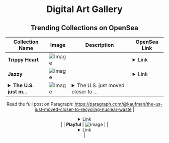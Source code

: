 <div align="center">

# Digital Art Gallery

## Trending Collections on OpenSea

| Collection Name                       | Image                                                                                     | Description                       | OpenSea Link                                                                                          |
|---------------------------------------|-------------------------------------------------------------------------------------------|-----------------------------------|--------------------------------------------------------------------------------------------------------|
| **Trippy Heart** | ![Image](https://i.seadn.io/s/raw/files/fa3e75f4d1d69dde027c14989381e834.png?w=500&auto=format?w=200&auto=format) |  | <details><summary>Link</summary>[Trippy Heart](https://opensea.io/collection/trippy-heart)</details> |
| **Jazzy** | ![Image](https://i.seadn.io/s/raw/files/4fdf85ab7757e6dc2f4955498a6766c3.jpg?w=500&auto=format?w=200&auto=format) |  | <details><summary>Link</summary>[Jazzy](https://opensea.io/collection/jazzy-1550)</details> |
| **<details><summary>The U.S. just m...</summary>The U.S. just moved closer to recycling nuclear waste</details>** | ![Image](https://i.seadn.io/s/raw/files/faadae7fddb4ef81b2c42cd9fd39cdf4.png?w=500&auto=format?w=200&auto=format) | <details><summary>The U.S. just moved closer to ...</summary>The U.S. just moved closer to recycling nuclear waste

Read the full post on Paragraph: https://paragraph.com/@kaufman/the-us-just-moved-closer-to-recycling-nuclear-waste</details> | <details><summary>Link</summary>[The U.S. just moved closer to recycling nuclear waste](https://opensea.io/collection/the-u-s-just-moved-closer-to-recycling-nuclear-was)</details> |
| **Playful** | ![Image](https://i.seadn.io/s/raw/files/848b0315c08f7c912598ebeaa431b033.jpg?w=500&auto=format?w=200&auto=format) |  | <details><summary>Link</summary>[Playful](https://opensea.io/collection/playful-946)</details> |

</div>